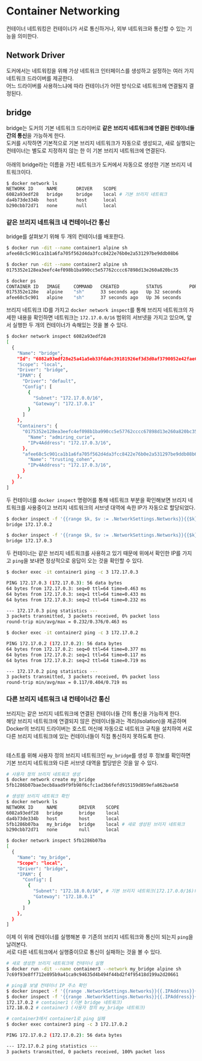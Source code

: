 <h1>Container Networking</h1>
컨테이너 네트워킹은 컨테이너가 서로 통신하거나, 외부 네트워크와 통신할 수 있는 기능을 의미한다. <br>

<h2>Network Driver</h2>
도커에서는 네트워킹을 위해 가상 네트워크 인터페이스를 생성하고 설정하는 여러 가지 네트워크 드라이버를 제공한다. <br>
어느 드라이버를 사용하느냐에 따라 컨테이너가 어떤 방식으로 네트워크에 연결될지 결정된다.

<h2>bridge</h2>
bridge는 도커의 기본 네트워크 드라이버로 <b>같은 브리지 네트워크에 연결된 컨테이너들 간의 통신</b>을 가능하게 한다.<br>
도커를 시작하면 기본적으로 기본 브리지 네트워크가 자동으로 생성되고, 새로 실행되는 컨테이너는 별도로 지정하지 않는 한 이 기본 브리지 네트워크에 연결된다. <br>

<br>
아래의 bridge라는 이름을 가진 네트워크가 도커에서 자동으로 생성한 기본 브리지 네트워크이다. 
<br>

```bash
$ docker network ls
NETWORK ID     NAME       DRIVER    SCOPE
6082a93edf28   bridge     bridge    local # 기본 브리지 네트워크
da4b73de334b   host       host      local
b290cbb72d71   none       null      local
```

<h3>같은 브리지 네트워크 내 컨테이너간 통신</h3>

bridge를 살펴보기 위해 두 개의 컨테이너를 배포한다. 
```bash
$ docker run -dit --name container1 alpine sh
afee68c5c901ca1b1a6fa705f562d4da3fcc8422e76b0e2a531297be9ddb08b6

$ docker run -dit --name container2 alpine sh
0175352e128ea3eefc4ef098b1ba990cc5e57762cccc67898d13e260a820bc35

$ docker ps
CONTAINER ID   IMAGE     COMMAND   CREATED          STATUS          PORTS     NAMES
0175352e128e   alpine    "sh"      33 seconds ago   Up 32 seconds             container2
afee68c5c901   alpine    "sh"      37 seconds ago   Up 36 seconds             container1
```

브리지 네트워크 ID를 가지고 `docker network inspect`를 통해 브리지 네트워크의 자세한 내용을 확인하면 네트워크는 `172.17.0.0/16` 범위의 서브넷을 가지고 있으며, 앞서 실행한 두 개의 컨테이너가 속해있는 것을 볼 수 있다. <br>

```bash
$ docker network inspect 6082a93edf28
[
  {
    "Name": "bridge",
    "Id": "6082a93edf28e25a41a5eb33fda0c39181926ef3d3d0af3790052e42fae6f4bd",
    "Scope": "local",
    "Driver": "bridge",
    "IPAM": {
      "Driver": "default",
      "Config": [
        {
          "Subnet": "172.17.0.0/16",
          "Gateway": "172.17.0.1"
        }
      ]
    },
    "Containers": {
      "0175352e128ea3eefc4ef098b1ba990cc5e57762cccc67898d13e260a820bc35": {
        "Name": "admiring_curie",
        "IPv4Address": "172.17.0.3/16",
      },
      "afee68c5c901ca1b1a6fa705f562d4da3fcc8422e76b0e2a531297be9ddb08b6": {
        "Name": "trusting_cohen",
        "IPv4Address": "172.17.0.3/16",
      }
    },
  }
]
```

두 컨테이너를 `docker inspect` 명령어를 통해 네트워크 부분을 확인해보면 브리지 네트워크를 사용중이고 브리지 네트워크의 서브넷 대역에 속한 IP가 자동으로 할당되었다.

```bash
$ docker inspect -f '{{range $k, $v := .NetworkSettings.Networks}}{{$k}} {{$v.IPAddress}}{{end}}' container1 
bridge 172.17.0.2

$ docker inspect -f '{{range $k, $v := .NetworkSettings.Networks}}{{$k}} {{$v.IPAddress}}{{end}}' container2
bridge 172.17.0.3
```

두 컨테이너는 같은 브리지 네트워크를 사용하고 있기 때문에 위에서 확인한 IP를 가지고 `ping`을 보내면 정상적으로 응답이 오는 것을 확인할 수 있다.
```bash
$ docker exec -it container1 ping -c 3 172.17.0.3

PING 172.17.0.3 (172.17.0.3): 56 data bytes
64 bytes from 172.17.0.3: seq=0 ttl=64 time=0.463 ms
64 bytes from 172.17.0.3: seq=1 ttl=64 time=0.433 ms
64 bytes from 172.17.0.3: seq=2 ttl=64 time=0.232 ms

--- 172.17.0.3 ping statistics ---
3 packets transmitted, 3 packets received, 0% packet loss
round-trip min/avg/max = 0.232/0.376/0.463 ms

$ docker exec -it container2 ping -c 3 172.17.0.2

PING 172.17.0.2 (172.17.0.2): 56 data bytes
64 bytes from 172.17.0.2: seq=0 ttl=64 time=0.377 ms
64 bytes from 172.17.0.2: seq=1 ttl=64 time=0.117 ms
64 bytes from 172.17.0.2: seq=2 ttl=64 time=0.719 ms

--- 172.17.0.2 ping statistics ---
3 packets transmitted, 3 packets received, 0% packet loss
round-trip min/avg/max = 0.117/0.404/0.719 ms
```

<h3>다른 브리지 네트워크 내 컨테이너간 통신</h3>
브리지는 같은 브리지 네트워크에 연결된 컨테이너들 간의 통신을 가능하게 한다. <br>
해당 브리지 네트워크에 연결되지 않은 컨테이너들과는 격리(Isolation)을 제공하며 Docker의 브리지 드라이버는 호스트 머신에 자동으로 네트워크 규칙을 설치하여 서로 다른 브리지 네트워크에 있는 컨테이너들이 직접 통신하지 못하도록 한다.
<br><br>

테스트를 위해 사용자 정의 브리지 네트워크인 `my_bridge`를 생성 후 정보를 확인하면 기본 브리지 네트워크와 다른 서브넷 대역을 할당받은 것을 알 수 있다.

```bash
# 사용자 정의 브리지 네트워크 생성
$ docker network create my_bridge
5fb1286b07bae3ecb8aad9f9fb98f6cfc1ad3b6fefd915159d859efa862bae58

# 생성된 브리지 네트워크 확인
$ docker network ls
NETWORK ID     NAME        DRIVER    SCOPE
6082a93edf28   bridge      bridge    local
da4b73de334b   host        host      local
5fb1286b07ba   my_bridge   bridge    local # 새로 생성된 브리지 네트워크
b290cbb72d71   none        null      local

$ docker network inspect 5fb1286b07ba
[
  {
    "Name": "my_bridge",
    "Scope": "local",
    "Driver": "bridge",
    "IPAM": {
      "Config": [
        {
          "Subnet": "172.18.0.0/16", # 기본 브리지 네트워크(172.17.0.0/16)와는 다른 서브넷 대역 할당
          "Gateway": "172.18.0.1"
        }
      ]
    },
  }
]
```

이제 이 위에 컨테이너를 실행해본 후 기존의 브리지 네트워크와 통신이 되는지 `ping`을 날려본다. <br>
서로 다른 네트워크에서 실행중이므로 통신이 실패하는 것을 볼 수 있다. 
```bash
# 새로 생성한 브리지 네트워크에 컨테이너 실행
$ docker run -dit --name container3 --network my_bridge alpine sh
7c69f93e8ff712e895b9a41ca9c94635d4b494f44bd2f4f95418d199a2d20661

# ping을 보낼 컨테이너 IP 주소 확인
$ docker inspect -f '{{range .NetworkSettings.Networks}}{{.IPAddress}}{{end}}' container1
$ docker inspect -f '{{range .NetworkSettings.Networks}}{{.IPAddress}}{{end}}' container3
172.17.0.2 # container1 (기본 bridge 네트워크)
172.18.0.2 # container3 (사용자 정의 my_bridge 네트워크)

# container3에서 container1로 ping 실패
$ docker exec container3 ping -c 3 172.17.0.2

PING 172.17.0.2 (172.17.0.2): 56 data bytes

--- 172.17.0.2 ping statistics ---
3 packets transmitted, 0 packets received, 100% packet loss
```
